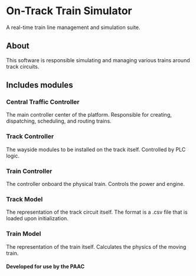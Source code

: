 # On-Track Train Simulator
A real-time train line management and simulation suite.

## About
This software is responsible simulating and managing various trains around track circuits.

## Includes modules
### Central Traffic Controller
The main controller center of the platform. Responsible for creating, dispatching, scheduling, and routing trains.
### Track Controller
The wayside modules to be installed on the track itself. Controlled by PLC logic.
### Train Controller
The controller onboard the physical train. Controls the power and engine.
### Track Model
The representation of the track circuit itself. The format is a .csv file that is loaded upon initialization.
### Train Model
The representation of the train itself. Calculates the physics of the moving train.

#### Developed for use by the PAAC
